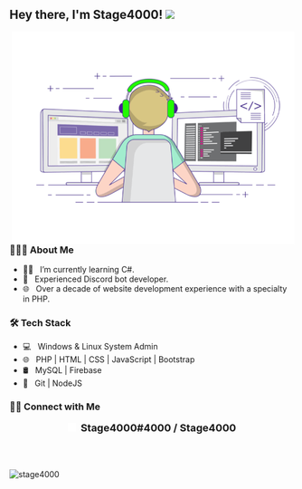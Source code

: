 <h2> Hey there, I'm Stage4000! <img src="https://github.com/souvikguria98/souvikguria98/blob/master/Hi.gif" width="25"></h2>
<img align="right" alt="GIF" src="https://raw.githubusercontent.com/devSouvik/devSouvik/master/gif3.gif" width="500"/>

<h3> 👨🏻‍💻 About Me </h3>

- 👨‍🎓 &nbsp; I’m currently learning C#.
- 🤖 &nbsp; Experienced Discord bot developer.
- 🌐 &nbsp; Over a decade of website development experience with a specialty in PHP.

<h3>🛠 Tech Stack</h3>

- 💻 &nbsp; Windows & Linux System Admin
- 🌐 &nbsp; PHP | HTML | CSS | JavaScript | Bootstrap
- 🛢 &nbsp; MySQL | Firebase 
- 🔧 &nbsp; Git | NodeJS

<h3> 🤝🏻 Connect with Me </h3>
<p align="center">
<img width=15px height=15px src=https://github.com/Stage4000/Stage4000/blob/f3486d97ce75763ee67ed7d56cc271882913554c/discord-logo-white.png> &nbsp<b><font size=4>Stage4000#4000 / Stage4000</font></b>

<br><br>

<img align="center" src="https://github-readme-stats.vercel.app/api?username=stage4000&show_icons=true&theme=transparent&locale=en&count_private=true&hide=stars" alt="stage4000" />
</p>
